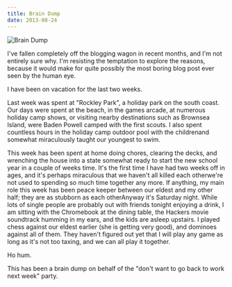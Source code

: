 ```yaml
---
title: Brain Dump
date: 2013-08-24
---
```


![Brain Dump](https://source.unsplash.com/9ZQzrLWV52M/1600x900)

I've fallen completely off the blogging wagon in recent months, and I'm not entirely sure why. I'm resisting the temptation to explore the reasons, because it would make for quite possibly the most boring blog post ever seen by the human eye.

I have been on vacation for the last two weeks.

Last week was spent at "Rockley Park", a holiday park on the south coast. Our days were spent at the beach, in the games arcade, at numerous holiday camp shows, or visiting nearby destinations such as Brownsea Island, were Baden Powell camped with the first scouts. I also spent countless hours in the holiday camp outdoor pool with the childrenand somewhat miraculously taught our youngest to swim.

This week has been spent at home doing chores, clearing the decks, and wrenching the house into a state somewhat ready to start the new school year in a couple of weeks time. It's the first time I have had two weeks off in ages, and it's perhaps miraculous that we haven't all killed each otherwe're not used to spending so much time together any more. If anything, my main role this week has been peace keeper between our eldest and my other half; they are as stubborn as each otherAnyway it's Saturday night. While lots of single people are probably out with friends tonight enjoying a drink, I am sitting with the Chromebook at the dining table, the Hackers movie soundtrack humming in my ears, and the kids are asleep upstairs. I played chess against our eldest earlier (she is getting very good), and dominoes against all of them. They haven't figured out yet that I will play any game as long as it's not too taxing, and we can all play it together.

Ho hum.

This has been a brain dump on behalf of the "don't want to go back to work next week" party.
